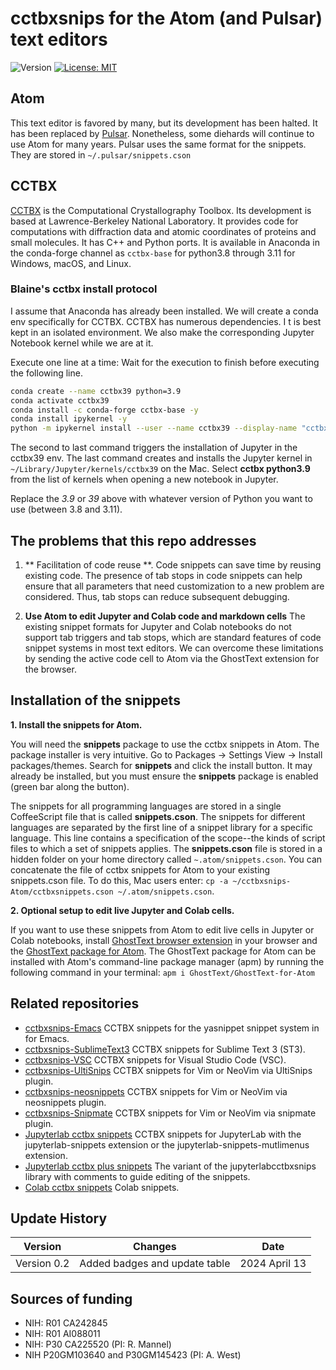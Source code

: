 # cctbxsnips for the Atom (and Pulsar) text editors

![Version](https://img.shields.io/static/v1?label=cctbxsnips-Atoma&message=0.2&color=brightcolor)
[![License: MIT](https://img.shields.io/badge/License-MIT-blue.svg)](https://opensource.org/licenses/MIT)



## Atom
This text editor is favored by many, but its development has been halted.
It has been replaced by [Pulsar](https://pulsar-edit.dev/).
Nonetheless, some diehards will continue to use Atom for many years.
Pulsar uses the same format for the snippets.
They are stored in  `~/.pulsar/snippets.cson`


## CCTBX

[CCTBX](https://github.com/cctbx/cctbx_project) is the Computational Crystallography Toolbox. 
Its development is based at Lawrence-Berkeley National Laboratory.
It provides code for computations with diffraction data and atomic coordinates of proteins and small molecules.
It has C++ and Python ports.
It is available in Anaconda in the conda-forge channel as `cctbx-base` for python3.8 through 3.11 for Windows, macOS, and Linux.

### Blaine's cctbx install protocol

I assume that Anaconda has already been installed. 
We will create a conda env specifically for CCTBX. 
CCTBX has numerous dependencies. I
t is best kept in an isolated environment. 
We also make the corresponding Jupyter Notebook kernel while we are at it. 

Execute one line at a time: Wait for the execution to finish before executing the following line.

```bash
conda create --name cctbx39 python=3.9
conda activate cctbx39
conda install -c conda-forge cctbx-base -y
conda install ipykernel -y
python -m ipykernel install --user --name cctbx39 --display-name "cctbx python3.9"
```

The second to last command triggers the installation of Jupyter in the cctbx39 env.
The last command creates and installs the Jupyter kernel in `~/Library/Jupyter/kernels/cctbx39` on the Mac.
Select **cctbx python3.9** from the list of kernels when opening a new notebook in Jupyter.

Replace the *3.9* or *39* above with whatever version of Python you want to use (between 3.8 and 3.11).


## The problems that this repo addresses

1. ** Facilitation of code reuse **. Code snippets can save time by reusing existing code. The presence of tab stops in code snippets can help ensure that all parameters that need customization to a new problem are considered. Thus, tab stops can reduce subsequent debugging.

2. **Use Atom to edit Jupyter and Colab code and markdown cells** The existing snippet formats for Jupyter and Colab notebooks do not support tab triggers and tab stops, which are standard features of code snippet systems in most text editors. We can overcome these limitations by sending the active code cell to Atom via the GhostText extension for the browser.


## Installation of the snippets

**1. Install the snippets for Atom.**

You will need the **snippets** package to use the cctbx snippets in Atom. 
The package installer is very intuitive. 
Go to Packages → Settings View → Install packages/themes. Search for **snippets** and click the install button. It may already be installed, but you must ensure the **snippets** package is enabled (green bar along the button). 

The snippets for all programming languages are stored in a single CoffeeScript file that is called **snippets.cson**. The snippets for different languages are separated by the first line of a snippet library for a specific language. This line contains a specification of the scope--the kinds of script files to which a set of snippets applies. The **snippets.cson** file is stored in a hidden folder on your home directory called `~.atom/snippets.cson`.
You can concatenate the file of cctbx snippets for Atom to your existing snippets.cson file.
To do this, Mac users enter: `cp -a ~/cctbxsnips-Atom/cctbxsnippets.cson ~/.atom/snippets.cson`. 

**2. Optional setup to edit live Jupyter and Colab cells.** 

If you want to use these snippets from Atom to edit live cells in Jupyter or Colab notebooks, install [GhostText browser extension](https://ghosttext.fregante.com/) in your browser and the [GhostText package for Atom](https://github.com/GhostText/GhostText-for-Atom). 
The GhostText package for Atom can be installed with Atom's command-line package manager (apm) by running the following command in your terminal:  `apm i GhostText/GhostText-for-Atom`

## Related repositories
- [cctbxsnips-Emacs](https://github.com/MooersLab/cctbxsnips-Emacs) CCTBX snippets for the yasnippet snippet system in for Emacs.
- [cctbxsnips-SublimeText3](https://github.com/MooersLab/cctbxsnips-SublimeText3) CCTBX snippets for Sublime Text 3 (ST3).
- [cctbxsnips-VSC](https://github.com/MooersLab/cctbxsnips-VSC) CCTBX snippets for Visual Studio Code (VSC).
- [cctbxsnips-UltiSnips](https://github.com/MooersLab/cctbxsnips-Ultisnips) CCTBX snippets for Vim or NeoVim via UltiSnips plugin.
- [cctbxsnips-neosnippets](https://github.com/MooersLab/cctbxsnips-neosnippets) CCTBX snippets for Vim or NeoVim via neosnippets plugin.
- [cctbxsnips-Snipmate](https://github.com/MooersLab/cctbxsnips-snipmate) CCTBX snippets for Vim or NeoVim via snipmate plugin.
- [Jupyterlab cctbx snippets](https://github.com/MooersLab/jupyterlabcctbxsnips) CCTBX snippets for JupyterLab with the jupyterlab-snippets extension or the jupyterlab-snippets-mutlimenus extension.
- [Jupyterlab cctbx plus snippets](https://github.com/MooersLab/jupyterlabcctbxsnipsplus) The variant of the jupyterlabcctbxsnips library with comments to guide editing of the snippets.
- [Colab cctbx snippets](https://github.com/MooersLab/colabcctbxsnips) Colab snippets.

## Update History

|Version      | Changes                                                                                                                                    | Date            |
|:-----------:|:------------------------------------------------------------------------------------------------------------------------------------------:|:---------------:|
| Version 0.2 |  Added badges and update table                                                                                                             | 2024 April 13    |


## Sources of funding

- NIH: R01 CA242845
- NIH: R01 AI088011
- NIH: P30 CA225520 (PI: R. Mannel)
- NIH P20GM103640 and P30GM145423 (PI: A. West)
